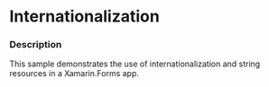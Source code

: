 ﻿# Internationalization

### Description
This sample demonstrates the use of internationalization and string resources in a Xamarin.Forms app.
